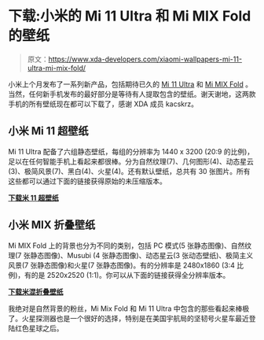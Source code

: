# 下载:小米的 Mi 11 Ultra 和 Mi MIX Fold 的壁纸

> 原文：<https://www.xda-developers.com/xiaomi-wallpapers-mi-11-ultra-mi-mix-fold/>

小米上个月发布了一系列新产品，包括期待已久的 [Mi 11 Ultra](https://www.xda-developers.com/xiaomi-mi-11-ultra/) 和 [Mi MIX Fold](https://www.xda-developers.com/xiaomi-mi-mix-fold-launch/) 。当然，任何新手机发布的最好部分是等待有人提取包含的壁纸。谢天谢地，这两款手机的所有壁纸现在都可以下载了，感谢 XDA 成员 kacskrz。

## 小米 Mi 11 超壁纸

Mi 11 Ultra 配备了六组静态壁纸，每组的分辨率为 1440 x 3200 (20:9 的比例)，足以在任何智能手机上看起来都很棒。分为自然纹理(7)、几何图形(4)、动态星云(3)、极简风景(7)、黑白(4)、火星(4)。还有默认壁纸，总共有 30 张图片。所有这些都可以通过下面的链接获得原始的未压缩版本。

**[下载米 11 超壁纸](https://www.androidfilehost.com/?fid=2188818919693774568)**

## 小米 MIX 折叠壁纸

Mi MIX Fold 上的背景也分为不同的类别，包括 PC 模式(5 张静态图像)、自然纹理(7 张静态图像)、Musubi (4 张静态图像)、动态星云(3 张动态壁纸)、极简主义风景(7 张静态图像)和火星(7 张静态图像)。有的分辨率是 2480x1860 (3:4 比例)，有的是 2520x2520 (1:1)。你可以从下面的链接获得全分辨率版本。

**[下载米混折叠壁纸](https://www.androidfilehost.com/?fid=2188818919693774571)**

我绝对是自然背景的粉丝，Mi Mix Fold 和 Mi 11 Ultra 中包含的那些看起来棒极了。火星探测器也是一个很好的选择，特别是在美国宇航局的坚韧号火星车最近登陆红色星球之后。